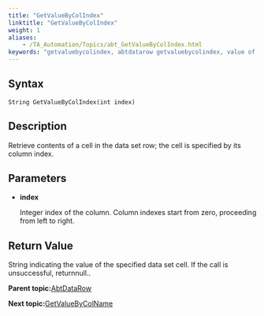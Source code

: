 ```yaml
--- 
title: "GetValueByColIndex"
linktitle: "GetValueByColIndex"
weight: 1
aliases: 
    - /TA_Automation/Topics/abt_GetValueByColIndex.html
keywords: "getvaluebycolindex, abtdatarow getvaluebycolindex, value of cell in selected row by column index, value of cell at intersection of selected row and column at given index"
---
```


## Syntax

`String GetValueByColIndex(int index)`

## Description

Retrieve contents of a cell in the data set row; the cell is specified by its column index.

## Parameters

-   **index**

    Integer index of the column. Column indexes start from zero, proceeding from left to right.


## Return Value

String indicating the value of the specified data set cell. If the call is unsuccessful, returnnull..

**Parent topic:**[AbtDataRow](/TA_Automation/Topics/abt_AbtDataRow.html)

**Next topic:**[GetValueByColName](/TA_Automation/Topics/abt_GetValueByColName.html)

